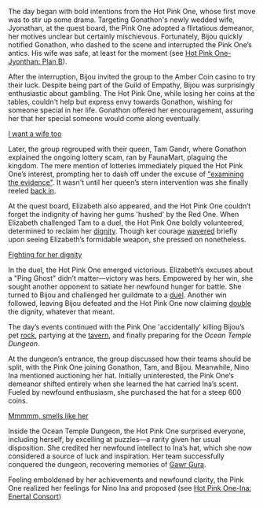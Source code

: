 The day began with bold intentions from the Hot Pink One, whose first move was to stir up some drama. Targeting Gonathon's newly wedded wife, Jyonathan, at the quest board, the Pink One adopted a flirtatious demeanor, her motives unclear but certainly mischievous. Fortunately, Bijou quickly notified Gonathon, who dashed to the scene and interrupted the Pink One’s antics. His wife was safe, at least for the moment (see [Hot Pink One-Jyonthan: Plan B](#edge:ame-irys)).

After the interruption, Bijou invited the group to the Amber Coin casino to try their luck. Despite being part of the Guild of Empathy, Bijou was surprisingly enthusiastic about gambling. The Hot Pink One, while losing her coins at the tables, couldn't help but express envy towards Gonathon, wishing for someone special in her life. Gonathon offered her encouragement, assuring her that her special someone would come along eventually.

[I want a wife too](#embed:https://www.youtube.com/live/f8W426vzTb8?si=nwACILNXWJZkRlZU\&t=1439)

Later, the group regrouped with their queen, Tam Gandr, where Gonathon explained the ongoing lottery scam, ran by FaunaMart, plaguing the kingdom. The mere mention of lotteries immediately piqued the Hot Pink One’s interest, prompting her to dash off under the excuse of ["examining the evidence"](https://www.youtube.com/live/f8W426vzTb8?si=aZFVkqHOS5Ib3_sH\&t=2531). It wasn't until her queen’s stern intervention was she finally reeled [back in](https://www.youtube.com/live/f8W426vzTb8?si=nZQemPteok063cLW\&t=2750).

At the quest board, Elizabeth also appeared, and the Hot Pink One couldn’t forget the indignity of having her gums 'hushed' by the Red One. When Elizabeth challenged Tam to a duel, the Hot Pink One boldly volunteered, determined to reclaim her [dignity](https://www.youtube.com/live/f8W426vzTb8?si=WTxfOOnZS6zsf83c\&t=3123). Though ker courage [wavered](https://www.youtube.com/live/f8W426vzTb8?si=5r5vNNmzoIjXRPGu\&t=3136) briefly upon seeing Elizabeth’s formidable weapon, she pressed on nonetheless.

[Fighting for her dignity](#embed:https://www.youtube.com/live/f8W426vzTb8?t=3316)

In the duel, the Hot Pink One emerged victorious. Elizabeth’s excuses about a "Ping Ghost" didn’t matter—victory was hers. Empowered by her win, she sought another opponent to satiate her newfound hunger for battle. She turned to Bijou and challenged her guildmate to a [duel](https://www.youtube.com/live/f8W426vzTb8?si=A-sxFCAwk8h7m671\&t=3638). Another win followed, leaving Bijou defeated and the Hot Pink One now claiming [double](https://www.youtube.com/live/f8W426vzTb8?si=oNpLE1mN_HFpM6Jf\&t=3666) the dignity, whatever that meant.

The day’s events continued with the Pink One 'accidentally' killing Bijou’s pet [rock](https://www.youtube.com/live/f8W426vzTb8?si=purywjxey_noU_DD\&t=3974), partying at the [tavern](https://www.youtube.com/live/f8W426vzTb8?si=0B4-qaOCsa2OupoT\&t=6275), and finally preparing for the *Ocean Temple Dungeon*.

At the dungeon’s entrance, the group discussed how their teams should be split, with the Pink One joining Gonathon, Tam, and Bijou. Meanwhile, Nino Ina mentioned auctioning her hat. Initially uninterested, the Pink One’s demeanor shifted entirely when she learned the hat carried Ina’s scent. Fueled by newfound enthusiasm, she purchased the hat for a steep 600 coins.

[Mmmmm, smells like her](#embed:https://www.youtube.com/live/f8W426vzTb8?si=zn5oNkKqFzUfNvDI\&t=7400)

Inside the Ocean Temple Dungeon, the Hot Pink One surprised everyone, including herself, by excelling at puzzles—a rarity given her usual disposition. She credited her newfound intellect to Ina’s hat, which she now considered a source of luck and inspiration. Her team successfully conquered the dungeon, recovering memories of [Gawr Gura](https://www.youtube.com/live/f8W426vzTb8?si=X8em6vc_K7PpG1Mh\&t=9178).

Feeling emboldened by her achievements and newfound clarity, the Pink One realized her feelings for Nino Ina and proposed (see [Hot Pink One-Ina: Enertal Consort](#edge:irys-ina))
